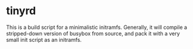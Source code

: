 # tinyrd

This is a build script for a minimalistic initramfs. Generally, it will compile a stripped-down version of
busybox from source, and pack it with a very small init script as an initramfs.
